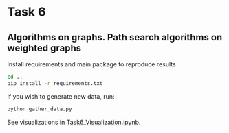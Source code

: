 # Task 6
## Algorithms on graphs. Path search algorithms on weighted graphs

Install requirements and main package to reproduce results
```bash
cd ..
pip install -r requirements.txt
```

If you wish to generate new data, run:
```bash
python gather_data.py
```

See visualizations in [Task6_Visualization.ipynb](Task6_Visualize.ipynb).